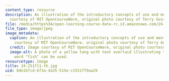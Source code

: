 ```yaml
---
content_type: resource
description: An illustration of the introductory concepts of use and mention. Image
  courtesy of MIT OpenCourseWare, original photo courtesy of Terry Goss.
file: /media/https%3A/open-learning-course-data-rc.s3.amazonaws.com/24-251-introduction-to-philosophy-of-language-fall-2011/8de1bfcdbf3a4a35515ec1551ff9aa29_24-251f11-th.jpg
file_type: image/jpeg
image_metadata:
  caption: An illustration of the introductory concepts of use and mention. (Image
    courtesy of MIT OpenCourseWare, original photo courtesy of Terry Goss.)
  credit: Image courtesy of MIT OpenCourseWare, original photo courtesy of Terry Goss.
  image-alt: A photo of a yellow tang with text overlaid illustrating the ways the
    word "fish" can be used.
resourcetype: Image
title: 24-251f11-th.jpg
uid: 8de1bfcd-bf3a-4a35-515e-c1551ff9aa29
---
```

